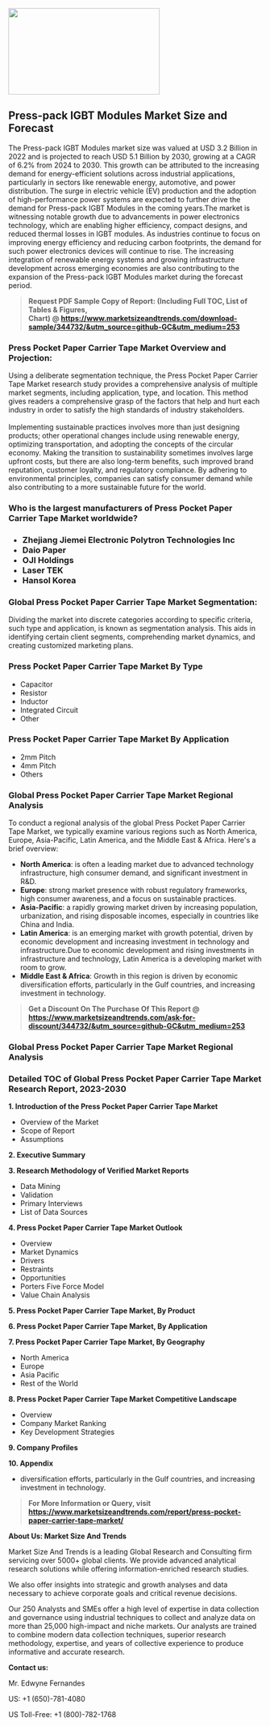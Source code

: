 <p><img class="alignnone size-medium wp-image-20088" src="https://ffe5etoiles.com/wp-content/uploads/2024/12/MST1-300x171.png" alt="" width="300" height="171" /></p><h2>Press-pack IGBT Modules Market Size and Forecast</h2>The Press-pack IGBT Modules market size was valued at USD 3.2 Billion in 2022 and is projected to reach USD 5.1 Billion by 2030, growing at a CAGR of 6.2% from 2024 to 2030. This growth can be attributed to the increasing demand for energy-efficient solutions across industrial applications, particularly in sectors like renewable energy, automotive, and power distribution. The surge in electric vehicle (EV) production and the adoption of high-performance power systems are expected to further drive the demand for Press-pack IGBT Modules in the coming years.The market is witnessing notable growth due to advancements in power electronics technology, which are enabling higher efficiency, compact designs, and reduced thermal losses in IGBT modules. As industries continue to focus on improving energy efficiency and reducing carbon footprints, the demand for such power electronics devices will continue to rise. The increasing integration of renewable energy systems and growing infrastructure development across emerging economies are also contributing to the expansion of the Press-pack IGBT Modules market during the forecast period.</p><blockquote id="" class=""><strong>Request PDF Sample Copy of Report: (Including Full TOC, List of Tables &amp; Figures, Chart)&nbsp;@&nbsp;<strong><a href="https://www.marketsizeandtrends.com/download-sample/344732/&utm_source=github-GC&utm_medium=253" target="_blank">https://www.marketsizeandtrends.com/download-sample/344732/&utm_source=github-GC&utm_medium=253</a></strong></strong></blockquote><h3 id="" class="">Press Pocket Paper Carrier Tape Market&nbsp;Overview and Projection:</h3><p id="" class="">Using a deliberate segmentation technique, the Press Pocket Paper Carrier Tape Market research study provides a comprehensive analysis of multiple market segments, including application, type, and location. This method gives readers a comprehensive grasp of the factors that help and hurt each industry in order to satisfy the high standards of industry stakeholders. <br /> <br />Implementing sustainable practices involves more than just designing products; other operational changes include using renewable energy, optimizing transportation, and adopting the concepts of the circular economy. Making the transition to sustainability sometimes involves large upfront costs, but there are also long-term benefits, such improved brand reputation, customer loyalty, and regulatory compliance. By adhering to environmental principles, companies can satisfy consumer demand while also contributing to a more sustainable future for the world.</p><h3 id="" class="">Who is the largest manufacturers of&nbsp;Press Pocket Paper Carrier Tape Market worldwide?</h3><h3 class=""><p><ul><li>Zhejiang Jiemei Electronic Polytron Technologies Inc </li><li> Daio Paper </li><li> OJI Holdings </li><li> Laser TEK </li><li> Hansol Korea</li></ul></p></h3><h3 id="" class="">Global&nbsp;Press Pocket Paper Carrier Tape Market Segmentation:</h3><p id="" class="">Dividing the market into discrete categories according to specific criteria, such type and application, is known as segmentation analysis. This aids in identifying certain client segments, comprehending market dynamics, and creating customized marketing plans.</p><h3 id="" class="">Press Pocket Paper Carrier Tape Market&nbsp;By Type</h3><p><p><ul><li>Capacitor</li><li> Resistor</li><li> Inductor</li><li> Integrated Circuit</li><li> Other</p></li></ul></p></p><h3 id="" class="">Press Pocket Paper Carrier Tape Market&nbsp;By Application</h3><p class=""><p><ul><li>2mm Pitch</li><li> 4mm Pitch</li><li> Others</li></ul></p></p><h3 id="" class="">Global Press Pocket Paper Carrier Tape Market Regional Analysis</h3><p id="" class="">To conduct a regional analysis of the global Press Pocket Paper Carrier Tape Market, we typically examine various regions such as North America, Europe, Asia-Pacific, Latin America, and the Middle East &amp; Africa. Here's a brief overview:</p><ul><li><strong>North America</strong>: is often a leading market due to advanced technology infrastructure, high consumer demand, and significant investment in R&amp;D.</li><li><strong>Europe</strong>: strong market presence with robust regulatory frameworks, high consumer awareness, and a focus on sustainable practices.</li><li><strong>Asia-Pacific</strong>: a rapidly growing market driven by increasing population, urbanization, and rising disposable incomes, especially in countries like China and India.</li><li><strong>Latin America</strong>: is an emerging market with growth potential, driven by economic development and increasing investment in technology and infrastructure.Due to economic development and rising investments in infrastructure and technology, Latin America is a developing market with room to grow.</li><li><strong>Middle East &amp; Africa</strong>: Growth in this region is driven by economic diversification efforts, particularly in the Gulf countries, and increasing investment in technology.</li></ul><blockquote id="" class=""><strong>Get a Discount On The Purchase Of This Report @ <strong><a href="https://www.marketsizeandtrends.com/ask-for-discount/344732/&utm_source=github-GC&utm_medium=253" target="_blank">https://www.marketsizeandtrends.com/ask-for-discount/344732/&utm_source=github-GC&utm_medium=253</a></strong></strong></blockquote><h3 id="" class="">Global Press Pocket Paper Carrier Tape Market Regional Analysis</h3><h3 id="" class="">Detailed TOC of Global Press Pocket Paper Carrier Tape Market Research Report, 2023-2030</h3><p id="" class=""><strong>1. Introduction of the Press Pocket Paper Carrier Tape Market</strong></p><ul><li>Overview of the Market</li><li>Scope of Report</li><li>Assumptions</li></ul><p id="" class=""><strong>2. Executive Summary</strong></p><p id="" class=""><strong>3. Research Methodology of Verified Market Reports</strong></p><ul><li>Data Mining</li><li>Validation</li><li>Primary Interviews</li><li>List of Data Sources</li></ul><p id="" class=""><strong>4. Press Pocket Paper Carrier Tape Market Outlook</strong></p><ul><li>Overview</li><li>Market Dynamics</li><li>Drivers</li><li>Restraints</li><li>Opportunities</li><li>Porters Five Force Model</li><li>Value Chain Analysis</li></ul><p id="" class=""><strong>5. Press Pocket Paper Carrier Tape Market, By Product</strong></p><p id="" class=""><strong>6. Press Pocket Paper Carrier Tape Market, By Application</strong></p><p id="" class=""><strong>7. Press Pocket Paper Carrier Tape Market, By Geography</strong></p><ul><li>North America</li><li>Europe</li><li>Asia Pacific</li><li>Rest of the World</li></ul><p id="" class=""><strong>8. Press Pocket Paper Carrier Tape Market Competitive Landscape</strong></p><ul><li>Overview</li><li>Company Market Ranking</li><li>Key Development Strategies</li></ul><p id="" class=""><strong>9. Company Profiles</strong></p><p id="" class=""><strong>10. Appendix</strong></p><ul><li>diversification efforts, particularly in the Gulf countries, and increasing investment in technology.</li></ul><blockquote id="" class=""><strong>For More Information or Query, visit <strong><strong><a href="https://www.marketsizeandtrends.com/report/press-pocket-paper-carrier-tape-market/" target="_blank">https://www.marketsizeandtrends.com/report/press-pocket-paper-carrier-tape-market/</a></strong></strong></strong></blockquote><p id="" class=""><strong>About Us: Market Size And Trends</strong></p><p id="" class="">Market Size And Trends is a leading Global Research and Consulting firm servicing over 5000+ global clients. We provide advanced analytical research solutions while offering information-enriched research studies.</p><p id="" class="">We also offer insights into strategic and growth analyses and data necessary to achieve corporate goals and critical revenue decisions.</p><p id="" class="">Our 250 Analysts and SMEs offer a high level of expertise in data collection and governance using industrial techniques to collect and analyze data on more than 25,000 high-impact and niche markets. Our analysts are trained to combine modern data collection techniques, superior research methodology, expertise, and years of collective experience to produce informative and accurate research.</p><p id="" class=""><strong>Contact us:</strong></p><p id="" class="">Mr. Edwyne Fernandes</p><p id="" class="">US: +1 (650)-781-4080</p><p id="" class="">US Toll-Free: +1 (800)-782-1768</p>
